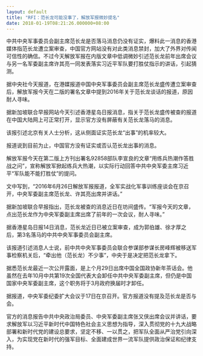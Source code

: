 ```yaml
---
layout: default
title: "RFI：范长龙可能没事了，解放军报微妙提名"
date: 2018-01-19T08:21:26.000000+08:00
---
```


中共中央军事委员会副主席范长龙是否落马消息仍没有证实，爆料此一消息的香港媒体指范长龙遭立案审查，中国官方网站没有对此类消息禁封，加大了外界对传闻可信性的确信。不过今天解放军报在内版文章中低调微妙引述范长龙前年出席会议与另一名军委副主席许其亮一同发表落实习近平军队要打胜仗指示的讲话，引起猜测。

据中央社今天报道，在港媒报道中国中央军事委员会副主席范长龙盛传遭立案审查后，解放军报今天在二版的署名文章中提到2016年关于范长龙谈话的报道，原因耐人寻味。

据新加坡联合早报网站今天引述香港星岛日报消息，指关于范长龙盛传被查的报道在中国大陆网上可正常打开，显示官方没有屏蔽有关范长龙落马的消息。

该报引述北京有关人士分析，这从侧面证实范长龙“出事”的机率较大。

报道说到目前为止，中国官方没有证实或否认范长龙出事的消息。

解放军报今天在第二版上方刊出署名92858部队李宣良的文章“用练兵热潮作答胜战之问”，宣称解放军掀起练兵大热潮，以实际行动回答中共中央军委主席习近平“军队能不能打胜仗”的提问。

文中写到，“2016年6月26日解放军报报道，全军实战化军事训练座谈会在京召开，中央军委副主席范长龙、许其亮出席并讲话。”

据新加坡联合早报指出，范长龙被查的消息近日在坊间盛传。“军报今天的文章，点出范长龙作为中央军委副主席出席了前年的一次会议，耐人寻味。”

据香港星岛日报14日消息，范长龙近日已被立案审查，成为郭伯雄、徐才厚之后，第3名落马的中共中央军事委员会副主席。

该报道引述消息人士说，前中共中央军事委员会联合参谋部参谋长房峰辉被移送军事检察机关后，“牵出他（范长龙）不少事”，中央于是决定把范长龙拿下。

据悉范长龙最近一次公开露面，是上个月29日出席中国全国政协新年茶话会。他虽然在去年10月中共第19次全国代表大会卸任中共中央军委副主席，但仍是中国国家中央军委副主席，这个职务将于3月政府换届时才卸任。

据报道，中央军委纪委扩大会议于17日在京召开。官方报道没有提及范长龙是否与会。

官方的消息报告中共中央政治局委员、中央军委副主席张又侠出席会议并讲话，要求解放军以习近平新时代中国特色社会主义思想为指导，深入贯彻党的十九大战略部署和新时代党的建设总要求，坚定不移、一以贯之，把军队全面从严治党引向深入，为实现党在新时代的强军目标、全面建成世界一流军队提供政治保证和纪律支持。


